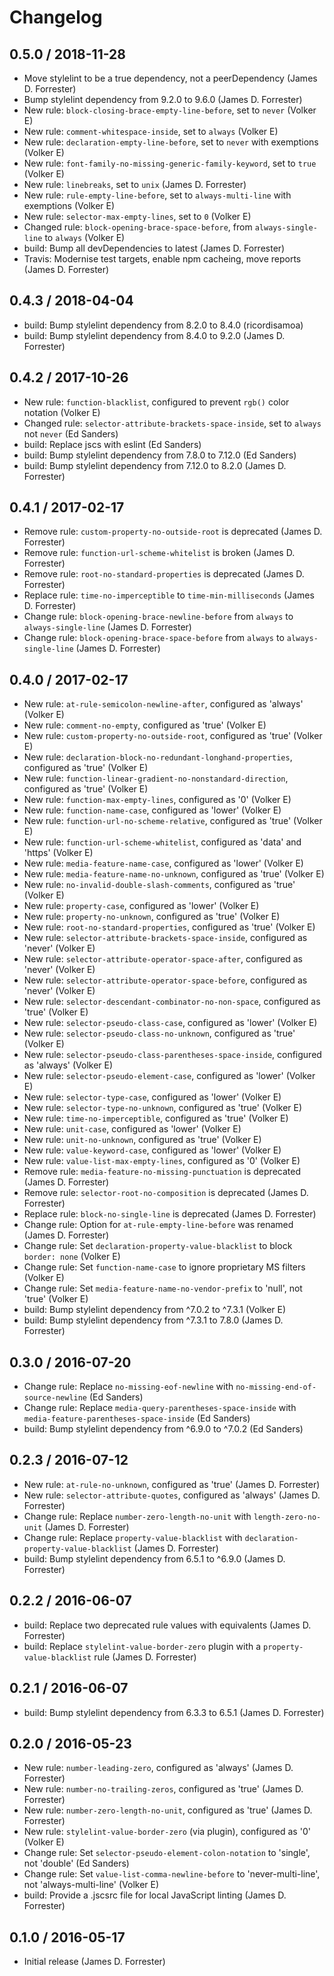 # Changelog

## 0.5.0 / 2018-11-28
* Move stylelint to be a true dependency, not a peerDependency (James D. Forrester)
* Bump stylelint dependency from 9.2.0 to 9.6.0 (James D. Forrester)
* New rule: `block-closing-brace-empty-line-before`, set to `never` (Volker E)
* New rule: `comment-whitespace-inside`, set to `always` (Volker E)
* New rule: `declaration-empty-line-before`, set to `never` with exemptions (Volker E)
* New rule: `font-family-no-missing-generic-family-keyword`, set to `true` (Volker E)
* New rule: `linebreaks`, set to `unix` (James D. Forrester)
* New rule: `rule-empty-line-before`, set to `always-multi-line` with exemptions (Volker E)
* New rule: `selector-max-empty-lines`, set to `0` (Volker E)
* Changed rule: `block-opening-brace-space-before`, from `always-single-line` to `always` (Volker E)
* build: Bump all devDependencies to latest (James D. Forrester)
* Travis: Modernise test targets, enable npm cacheing, move reports (James D. Forrester)

## 0.4.3 / 2018-04-04
* build: Bump stylelint dependency from 8.2.0 to 8.4.0 (ricordisamoa)
* build: Bump stylelint dependency from 8.4.0 to 9.2.0 (James D. Forrester)

## 0.4.2 / 2017-10-26
* New rule: `function-blacklist`, configured to prevent `rgb()` color notation (Volker E)
* Changed rule: `selector-attribute-brackets-space-inside`, set to `always` not `never` (Ed Sanders)
* build: Replace jscs with eslint (Ed Sanders)
* build: Bump stylelint dependency from 7.8.0 to 7.12.0 (Ed Sanders)
* build: Bump stylelint dependency from 7.12.0 to 8.2.0 (James D. Forrester)

## 0.4.1 / 2017-02-17
* Remove rule: `custom-property-no-outside-root` is deprecated (James D. Forrester)
* Remove rule: `function-url-scheme-whitelist` is broken (James D. Forrester)
* Remove rule: `root-no-standard-properties` is deprecated (James D. Forrester)
* Replace rule: `time-no-imperceptible` to `time-min-milliseconds` (James D. Forrester)
* Change rule: `block-opening-brace-newline-before` from `always` to `always-single-line` (James D. Forrester)
* Change rule: `block-opening-brace-space-before` from `always` to `always-single-line` (James D. Forrester)

## 0.4.0 / 2017-02-17
* New rule: `at-rule-semicolon-newline-after`, configured as 'always' (Volker E)
* New rule: `comment-no-empty`, configured as 'true' (Volker E)
* New rule: `custom-property-no-outside-root`, configured as 'true' (Volker E)
* New rule: `declaration-block-no-redundant-longhand-properties`, configured as 'true' (Volker E)
* New rule: `function-linear-gradient-no-nonstandard-direction`, configured as 'true' (Volker E)
* New rule: `function-max-empty-lines`, configured as '0' (Volker E)
* New rule: `function-name-case`, configured as 'lower' (Volker E)
* New rule: `function-url-no-scheme-relative`, configured as 'true' (Volker E)
* New rule: `function-url-scheme-whitelist`, configured as 'data' and 'https' (Volker E)
* New rule: `media-feature-name-case`, configured as 'lower' (Volker E)
* New rule: `media-feature-name-no-unknown`, configured as 'true' (Volker E)
* New rule: `no-invalid-double-slash-comments`, configured as 'true' (Volker E)
* New rule: `property-case`, configured as 'lower' (Volker E)
* New rule: `property-no-unknown`, configured as 'true' (Volker E)
* New rule: `root-no-standard-properties`, configured as 'true' (Volker E)
* New rule: `selector-attribute-brackets-space-inside`, configured as 'never' (Volker E)
* New rule: `selector-attribute-operator-space-after`, configured as 'never' (Volker E)
* New rule: `selector-attribute-operator-space-before`, configured as 'never' (Volker E)
* New rule: `selector-descendant-combinator-no-non-space`, configured as 'true' (Volker E)
* New rule: `selector-pseudo-class-case`, configured as 'lower' (Volker E)
* New rule: `selector-pseudo-class-no-unknown`, configured as 'true' (Volker E)
* New rule: `selector-pseudo-class-parentheses-space-inside`, configured as 'always' (Volker E)
* New rule: `selector-pseudo-element-case`, configured as 'lower' (Volker E)
* New rule: `selector-type-case`, configured as 'lower' (Volker E)
* New rule: `selector-type-no-unknown`, configured as 'true' (Volker E)
* New rule: `time-no-imperceptible`, configured as 'true' (Volker E)
* New rule: `unit-case`, configured as 'lower' (Volker E)
* New rule: `unit-no-unknown`, configured as 'true' (Volker E)
* New rule: `value-keyword-case`, configured as 'lower' (Volker E)
* New rule: `value-list-max-empty-lines`, configured as '0' (Volker E)
* Remove rule: `media-feature-no-missing-punctuation` is deprecated (James D. Forrester)
* Remove rule: `selector-root-no-composition` is deprecated (James D. Forrester)
* Replace rule: `block-no-single-line` is deprecated (James D. Forrester)
* Change rule: Option for `at-rule-empty-line-before` was renamed (James D. Forrester)
* Change rule: Set `declaration-property-value-blacklist` to block `border: none` (Volker E)
* Change rule: Set `function-name-case` to ignore proprietary MS filters (Volker E)
* Change rule: Set `media-feature-name-no-vendor-prefix` to 'null', not 'true' (Volker E)
* build: Bump stylelint dependency from ^7.0.2 to ^7.3.1 (Volker E)
* build: Bump stylelint dependency from ^7.3.1 to 7.8.0 (James D. Forrester)

## 0.3.0 / 2016-07-20
* Change rule: Replace `no-missing-eof-newline` with `no-missing-end-of-source-newline` (Ed Sanders)
* Change rule: Replace `media-query-parentheses-space-inside` with `media-feature-parentheses-space-inside` (Ed Sanders)
* build: Bump stylelint dependency from ^6.9.0 to ^7.0.2 (Ed Sanders)

## 0.2.3 / 2016-07-12
* New rule: `at-rule-no-unknown`, configured as 'true' (James D. Forrester)
* New rule: `selector-attribute-quotes`, configured as 'always' (James D. Forrester)
* Change rule: Replace `number-zero-length-no-unit` with `length-zero-no-unit` (James D. Forrester)
* Change rule: Replace `property-value-blacklist` with `declaration-property-value-blacklist` (James D. Forrester)
* build: Bump stylelint dependency from 6.5.1 to ^6.9.0 (James D. Forrester)

## 0.2.2 / 2016-06-07
* build: Replace two deprecated rule values with equivalents (James D. Forrester)
* build: Replace `stylelint-value-border-zero` plugin with a `property-value-blacklist` rule (James D. Forrester)

## 0.2.1 / 2016-06-07
* build: Bump stylelint dependency from 6.3.3 to 6.5.1 (James D. Forrester)

## 0.2.0 / 2016-05-23
* New rule: `number-leading-zero`, configured as 'always' (James D. Forrester)
* New rule: `number-no-trailing-zeros`, configured as 'true' (James D. Forrester)
* New rule: `number-zero-length-no-unit`, configured as 'true' (James D. Forrester)
* New rule: `stylelint-value-border-zero` (via plugin), configured as '0' (Volker E)
* Change rule: Set `selector-pseudo-element-colon-notation` to 'single', not 'double' (Ed Sanders)
* Change rule: Set `value-list-comma-newline-before` to 'never-multi-line', not 'always-multi-line' (Volker E)
* build: Provide a .jscsrc file for local JavaScript linting (James D. Forrester)

## 0.1.0 / 2016-05-17
* Initial release (James D. Forrester)
